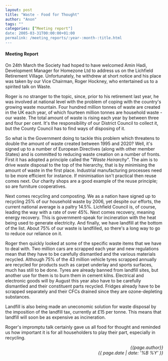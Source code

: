 ```yaml
---
layout: post
title: "Waste - Food for Thought"
author: "Anon"
tags: ""
categories: [“Meeting report"]
date: 2005-03-31T00:00:00+01:00
permalink: /meeting_reports/:year-:month-:title.html
---
```

#### Meeting Report ####

On 24th March the Society had hoped to have welcomed Amin Hadi, Development Manager for Homezone Ltd to address us on the Lichfield Retirement Village. Unfortunately, he withdrew at short notice and his place was taken by our Vice Chairman, Roger Hockney, who entertained us to a spirited talk on Waste. 

Roger is no stranger to the topic, since, prior to his retirement last year, he was involved at national level with the problem of coping with the country's growing waste mountain. Four hundred million tonnes of waste are created in the UK each year, of which fourteen million tonnes are household waste - our waste. The total amount of waste is rising each year by between three and four per cent. It's the responsibility of our District Council to collect it, but the County Council has to find ways of disposing of it. 

So what is the Government doing to tackle this problem which threatens to double the amount of waste created between 1995 and 2020? Well, it's signed up to a number of European Directives (along with other member States) and is committed to reducing waste creation on a number of fronts. First it has adopted a principle called the "*Waste Heirarchy*". The aim is to drive waste disposal to the top of the hierarchy, that is by minimising the amount of waste in the first place. Industrial manufacturing processes need to be more efficient for instance. If minimisation isn't practical then reuse comes next. Our charity shops are a good example of the reuse principle; so are furniture cooperatives. 

Next comes recycling and composting. We as a nation have signed up to recycling 25% of our household waste by 2006, yet despite our efforts, the current national average is a paltry 14.5%. Lichfield Council is, of course, leading the way with a rate of over 45%. Next comes recovery, meaning energy recovery. This is government-speak for incineration with the heat being used to generate electricity. And finally, we have landfill at the bottom of the list. About 75% of our waste is landfilled, so there's a long way to go to reduce our reliance on it. 

Roger then quickly looked at some of the specific waste items that we have to deal with. Two million cars are scrapped each year and new regulations mean that they have to be carefully dismantled and the various materials recycled. Although 75% of the 43 million vehicle tyres scrapped annually are recycled for products such as carpet underlay and sports surfaces, much has still to be done. Tyres are already banned from landfill sites, but another use for them is to burn them in cement kilns. Electrical and electronic goods will by August this year also have to be carefully dismantled and their constituent parts recycled. Fridges already have to be scrapped separately and their CFCs drained since they are ozone-depleting substances. 

Landfill is also being made an uneconomic solution for waste disposal by the imposition of the landfill tax, currently at £15 per tonne. This means that landfill will soon be as expensive as incineration. 

Roger's impromptu talk certainly gave us all food for thought and reminded us how important it is for all householders to play their part, especially in recycling.

<p align="right"><i> {{page.author}} <br> {{ page.date | date: '%B %Y' }} </i></p>
